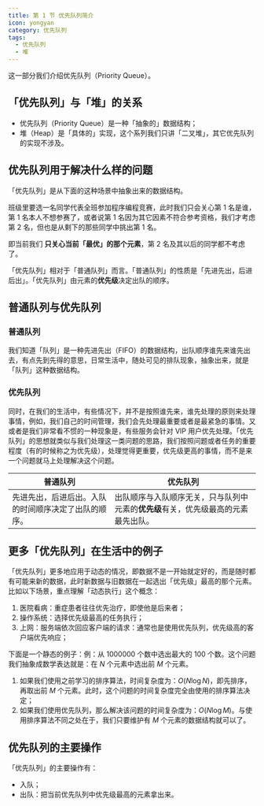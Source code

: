 ```yaml
---
title: 第 1 节 优先队列简介
icon: yongyan
category: 优先队列
tags:
  - 优先队列
  - 堆
---
```


这一部分我们介绍优先队列（Priority Queue）。

## 「优先队列」与「堆」的关系

- 优先队列（Priority Queue）是一种「抽象的」数据结构；
- 堆（Heap）是「具体的」实现，这个系列我们只讲「二叉堆」，其它优先队列的实现不涉及。

## 优先队列用于解决什么样的问题

「优先队列」是从下面的这种场景中抽象出来的数据结构。

班级里要选一名同学代表全班参加程序编程竞赛，此时我们只会关心第 1 名是谁，第 1 名本人不想参赛了，或者说第 1 名因为其它因素不符合参考资格，我们才考虑第 2 名，但也是从剩下的那些同学中挑出第 1 名。

即当前我们 **只关心当前「最优」的那个元素**，第 2 名及其以后的同学都不考虑了。

「优先队列」相对于「普通队列」而言。「普通队列」的性质是「先进先出，后进后出」。「优先队列」由元素的**优先级**决定出队的顺序。

## 普通队列与优先队列

### 普通队列

我们知道「队列」是一种先进先出（FIFO）的数据结构，出队顺序谁先来谁先出去，有点先到先得的意思，日常生活中，随处可见的排队现象，抽象出来，就是「队列」这种数据结构。

### 优先队列

同时，在我们的生活中，有些情况下，并不是按照谁先来，谁先处理的原则来处理事情，例如，我们自己的时间管理，我们会先处理最重要或者是最紧急的事情。又或者是我们非常看不惯的一种现象是，有些服务会针对 VIP 用户优先处理。「优先队列」的思想就类似与我们处理这一类问题的思路，我们按照问题或者任务的重要程度（有的时候称之为优先级），处理觉得更重要，优先级更高的事情，而不是来一个问题就马上处理解决这个问题。

| 普通队列                                             | 优先队列                                                                           |
| ---------------------------------------------------- | ---------------------------------------------------------------------------------- |
| 先进先出，后进后出。入队的时间顺序决定了出队的顺序。 | 出队顺序与入队顺序无关，只与队列中元素的**优先级**有关，优先级最高的元素最先出队。 |

## 更多「优先队列」在生活中的例子

「优先队列」更多地应用于动态的情况，即数据不是一开始就定好的，而是随时都有可能来新的数据，此时新数据与旧数据在一起选出「优先级」最高的那个元素。比如以下场景，重点理解「动态执行」这个概念：

1. 医院看病：重症患者往往优先治疗，即使他是后来者；
2. 操作系统：选择优先级最高的任务执行；
3. 上网：服务端依次回应客户端的请求：通常也是使用优先队列，优先级高的客户端优先响应；

下面是一个静态的例子：例：从 $1000000$ 个数中选出最大的 $100$ 个数。这个问题我们抽象成数学表达就是：在 $N$ 个元素中选出前 $M$ 个元素。

1. 如果我们使用之前学习的排序算法，时间复杂度为：$O(N \log N)$，即先排序，再取出前 $M$ 个元素。此时，这个问题的时间复杂度完全由使用的排序算法决定；
2. 如果我们使用优先队列，那么解决该问题的时间复杂度为：$O(N \log M)$。与使用排序算法不同之处在于，我们只要维护有 $M$ 个元素的数据结构就可以了。

## 优先队列的主要操作

「优先队列」的主要操作有：

- 入队；
- 出队：把当前优先队列中优先级最高的元素拿出来。
